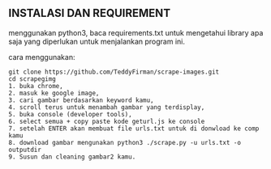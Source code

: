 ## INSTALASI DAN REQUIREMENT

menggunakan python3, baca requirements.txt untuk mengetahui library apa saja yang diperlukan
untuk menjalankan program ini.


cara menggunakan:

    git clone https://github.com/TeddyFirman/scrape-images.git
    cd scrapegimg
    1. buka chrome,
    2. masuk ke google image,
    3. cari gambar berdasarkan keyword kamu,
    4. scroll terus untuk menambah gambar yang terdisplay,
    5. buka console (developer tools),
    6. select semua + copy paste kode geturl.js ke console
    7. setelah ENTER akan membuat file urls.txt untuk di donwload ke comp kamu
    8. download gambar mengunakan python3 ./scrape.py -u urls.txt -o outputdir
    9. Susun dan cleaning gambar2 kamu.


